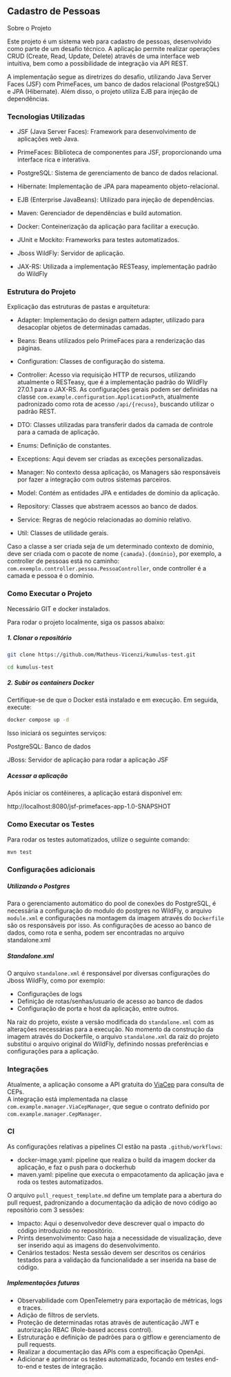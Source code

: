## Cadastro de Pessoas

Sobre o Projeto

Este projeto é um sistema web para cadastro de pessoas, desenvolvido como parte de um desafio técnico. A aplicação
permite realizar operações CRUD (Create, Read, Update, Delete) através de uma interface web intuitiva, bem como a
possibilidade de integração via API REST.

A implementação segue as diretrizes do desafio, utilizando Java Server Faces (JSF) com PrimeFaces, um banco de dados 
relacional (PostgreSQL) e JPA (Hibernate). Além disso, o projeto utiliza EJB para injeção de dependências.

### Tecnologias Utilizadas

- JSF (Java Server Faces): Framework para desenvolvimento de aplicações web Java.

- PrimeFaces: Biblioteca de componentes para JSF, proporcionando uma interface rica e interativa.

- PostgreSQL: Sistema de gerenciamento de banco de dados relacional.

- Hibernate: Implementação de JPA para mapeamento objeto-relacional.

- EJB (Enterprise JavaBeans): Utilizado para injeção de dependências.

- Maven: Gerenciador de dependências e build automation.

- Docker: Conteinerização da aplicação para facilitar a execução.

- JUnit e Mockito: Frameworks para testes automatizados.

- Jboss WildFly: Servidor de aplicação.

- JAX-RS: Utilizada a implementação RESTeasy, implementação padrão do WildFly

### Estrutura do Projeto

Explicação das estruturas de pastas e arquitetura:

- Adapter: Implementação do design pattern adapter, utilizado para desacoplar objetos de determinadas camadas.

- Beans: Beans utilizados pelo PrimeFaces para a renderização das páginas.

- Configuration: Classes de configuração do sistema.

- Controller: Acesso via requisição HTTP de recursos, utilizando atualmente o RESTeasy, que é a implementação padrão do
WildFly 27.0.1 para o JAX-RS. As configurações gerais podem ser definidas na classe 
`com.example.configuration.ApplicationPath`, atualmente padronizado como rota de acesso `/api/{recuso}`, buscando
utilizar o padrão REST.

- DTO: Classes utilizadas para transferir dados da camada de controle para a camada de aplicação.

- Enums: Definição de constantes.

- Exceptions: Aqui devem ser criadas as exceções personalizadas.  

- Manager: No contexto dessa aplicação, os Managers são responsáveis por fazer a integração com outros sistemas parceiros.

- Model: Contém as entidades JPA e entidades de domínio da aplicação.

- Repository: Classes que abstraem acessos ao banco de dados.

- Service: Regras de negócio relacionadas ao domínio relativo.

- Util: Classes de utilidade gerais.

Caso a classe a ser criada seja de um determinado contexto de domínio, deve ser criada com o pacote de nome 
`{camada}.{domínio}`, por exemplo, a controller de pessoas está no caminho: `com.exemplo.controller.pessoa.PessoaController`,
onde controller é a camada e pessoa é o domínio.

### Como Executar o Projeto

Necessário GIT e docker instalados.

Para rodar o projeto localmente, siga os passos abaixo:

##### 1. Clonar o repositório
```sh
git clone https://github.com/Matheus-Vicenzi/kumulus-test.git
```
```sh
cd kumulus-test
```

##### 2. Subir os containers Docker

Certifique-se de que o Docker está instalado e em execução. Em seguida, execute:
```sh
docker compose up -d
```
Isso iniciará os seguintes serviços:

PostgreSQL: Banco de dados

JBoss: Servidor de aplicação para rodar a aplicação JSF

##### Acessar a aplicação

Após iniciar os contêineres, a aplicação estará disponível em:

http://localhost:8080/jsf-primefaces-app-1.0-SNAPSHOT

### Como Executar os Testes

Para rodar os testes automatizados, utilize o seguinte comando:

```sh
mvn test
```

### Configurações adicionais

##### Utilizando o Postgres

Para o gerenciamento automático do pool de conexões do PostgreSQL, é necessária a configuração do modulo do postgres no
WildFly, o arquivo `module.xml` e configurações na montagem da imagem através do `Dockerfile` são os responsáveis por 
isso. As configurações de acesso ao banco de dados, como rota e senha, podem ser encontradas no arquivo standalone.xml

##### Standalone.xml

O arquivo `standalone.xml` é responsável por diversas configurações do Jboss WildFly, como por exemplo:
- Configurações de logs
- Definição de rotas/senhas/usuario de acesso ao banco de dados
- Configuração de porta e host da aplicação, entre outros.

Na raiz do projeto, existe a versão modificada do `standalone.xml` com as alterações necessárias para a execução.
No momento da construção da imagem através do Dockerfile, o arquivo `standalone.xml` da raiz do projeto substitui o 
arquivo original do WildFly, definindo nossas preferências e configurações para a aplicação.

### Integrações

Atualmente, a aplicação consome a API gratuita do [ViaCep](https://viacep.com.br/) para consulta de CEPs.  
A integração está implementada na classe `com.example.manager.ViaCepManager`, 
que segue o contrato definido por `com.example.manager.CepManager`.

### CI

As configurações relativas a pipelines CI estão na pasta `.github/workflows`:
- docker-image.yaml: pipeline que realiza o build da imagem docker da aplicação, e faz o push para o dockerhub
- maven.yaml: pipeline que executa o empacotamento da aplicação java e roda os testes automatizados.

O arquivo `pull_request_template.md` define um template para a abertura do pull request, padronizando a documentação da
adição de novo código ao repositório com 3 sessões:
- Impacto: Aqui o desenvolvedor deve descrever qual o impacto do código introduzido no repositório.
- Prints desenvolvimento: Caso haja a necessidade de visualização, deve ser inserido aqui as imagens do desenvolvimento.
- Cenários testados: Nesta sessão devem ser descritos os cenários testados para a validação da funcionalidade a ser
inserida na base de código.

##### Implementações futuras

- Observabilidade com OpenTelemetry para exportação de métricas, logs e traces.
- Adição de filtros de servlets.
- Proteção de determinadas rotas através de autenticação JWT e autorização RBAC (Role-based access control).
- Estruturação e definição de padrões para o gitflow e gerenciamento de pull requests.
- Realizar a documentação das APIs com a especificação OpenApi.
- Adicionar e aprimorar os testes automatizado, focando em testes end-to-end e testes de integração.
